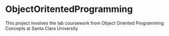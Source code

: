 # ObjectOritentedProgramming
This project involves the lab coursework from Object Oriented Programming Concepts at Santa Clara University
